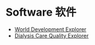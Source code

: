 # Software 软件

- [World Development Explorer](http://www.worlddev.xyz)
- [Dialysis Care Quality Explorer](https://public.tableau.com/profile/wcj365)
